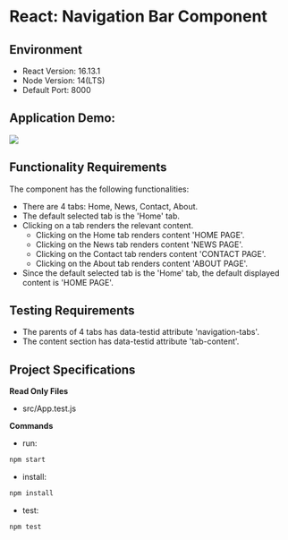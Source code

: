 # React: Navigation Bar Component

## Environment 

- React Version: 16.13.1
- Node Version: 14(LTS)
- Default Port: 8000

## Application Demo:

![](https://hrcdn.net/s3_pub/istreet-assets/I6El9Mc6YIPHVyHHMA3VjQ/navigation-bar.gif)

## Functionality Requirements

The component has the following functionalities:

- There are 4 tabs: Home, News, Contact, About.
- The default selected tab is the 'Home' tab.
- Clicking on a tab renders the relevant content.
  - Clicking on the Home tab renders content 'HOME PAGE'.
  - Clicking on the News tab renders content 'NEWS PAGE'.
  - Clicking on the Contact tab renders content 'CONTACT PAGE'.
  - Clicking on the About tab renders content 'ABOUT PAGE'.
- Since the default selected tab is the 'Home' tab, the default displayed content is 'HOME PAGE'.

## Testing Requirements

- The parents of 4 tabs has data-testid attribute 'navigation-tabs'.
- The content section has data-testid attribute 'tab-content'.

## Project Specifications

**Read Only Files**
- src/App.test.js

**Commands**
- run: 
```bash
npm start
```
- install: 
```bash
npm install
```
- test: 
```bash
npm test
```
